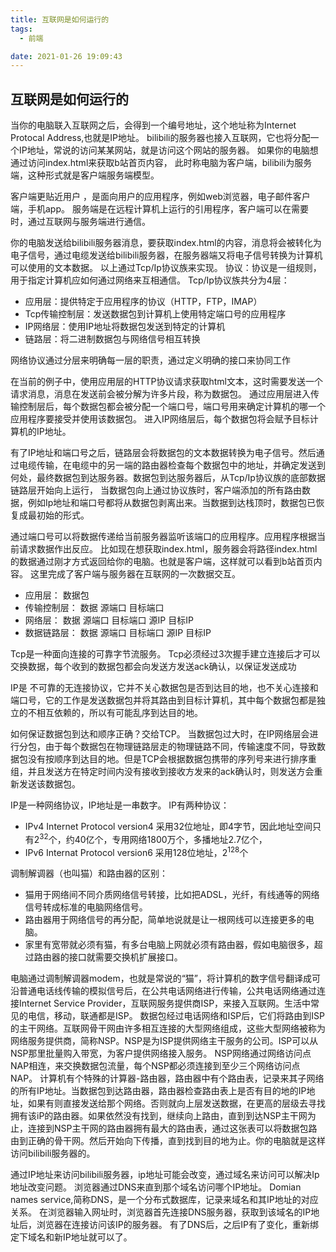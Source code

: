 ```yaml
---
title: 互联网是如何运行的
tags:
  - 前端

date: 2021-01-26 19:09:43
---
```


## 互联网是如何运行的

当你的电脑联入互联网之后，会得到一个编号地址，这个地址称为Internet Protocal Address,也就是IP地址。
bilibili的服务器也接入互联网，它也将分配一个IP地址，常说的访问某某网站，就是访问这个网站的服务器。
如果你的电脑想通过访问index.html来获取b站首页内容， 此时称电脑为客户端，bilibili为服务端，这种形式就是客户端服务端模型。

客户端更贴近用户 ，是面向用户的应用程序，例如web浏览器，电子邮件客户端，手机app。
服务端是在远程计算机上运行的引用程序，客户端可以在需要时，通过互联网与服务端进行通信。

你的电脑发送给bilibili服务器消息，要获取index.html的内容，消息将会被转化为电子信号，通过电缆发送给bilibili服务器，在服务器端又将电子信号转换为计算机可以使用的文本数据。
以上通过Tcp/Ip协议族来实现。
协议：协议是一组规则，用于指定计算机应如何通过网络来互相通信。
Tcp/Ip协议族共分为4层：
+ 应用层：提供特定于应用程序的协议（HTTP，FTP，IMAP）
+ Tcp传输控制层：发送数据包到计算机上使用特定端口号的应用程序
+ IP网络层：使用IP地址将数据包发送到特定的计算机
+ 链路层：将二进制数据包与网络信号相互转换

网络协议通过分层来明确每一层的职责，通过定义明确的接口来协同工作

在当前的例子中，使用应用层的HTTP协议请求获取html文本，这时需要发送一个请求消息，消息在发送前会被分解为许多片段，称为数据包。
通过应用层进入传输控制层后，每个数据包都会被分配一个端口号，端口号用来确定计算机的哪一个应用程序要接受并使用该数据包。
进入IP网络层后，每个数据包将会赋予目标计算机的IP地址。

有了IP地址和端口号之后，链路层会将数据包的文本数据转换为电子信号。然后通过电缆传输，在电缆中的另一端的路由器检查每个数据包中的地址，并确定发送到何处，最终数据包到达服务器。数据包到达服务器后，从Tcp/Ip协议族的底部数据链路层开始向上运行， 当数据包向上通过协议族时，客户端添加的所有路由数据，例如Ip地址和端口号都将从数据包剥离出来。当数据到达栈顶时，数据包已恢复成最初始的形式。

通过端口号可以将数据传递给当前服务器监听该端口的应用程序。应用程序根据当前请求数据作出反应。
比如现在想获取index.html，服务器会将路径index.html的数据通过刚才方式返回给你的电脑。也就是客户端，这样就可以看到b站首页内容。 这里完成了客户端与服务器在互联网的一次数据交互。
+ 应用层： 数据包
+ 传输控制层： 数据  源端口  目标端口
+ 网络层： 数据  源端口  目标端口  源IP 目标IP
+ 数据链路层： 数据  源端口  目标端口  源IP 目标IP

Tcp是一种面向连接的可靠字节流服务。
Tcp必须经过3次握手建立连接后才可以交换数据，每个收到的数据包都会向发送方发送ack确认，以保证发送成功

IP是 不可靠的无连接协议，它并不关心数据包是否到达目的地，也不关心连接和端口号，它的工作是发送数据包并将其路由到目标计算机，其中每个数据包都是独立的不相互依赖的，所以有可能乱序到达目的地。

如何保证数据包到达和顺序正确？交给TCP。
当数据包过大时，在IP网络层会进行分包，由于每个数据包在物理链路层走的物理链路不同，传输速度不同，导致数据包没有按顺序到达目的地。但是TCP会根据数据包携带的序列号来进行排序重组，并且发送方在特定时间内没有接收到接收方发来的ack确认时，则发送方会重新发送该数据包。

IP是一种网络协议，IP地址是一串数字。
IP有两种协议：
+ IPv4 Internet Protocol version4 
    采用32位地址，即4字节，因此地址空间只有2<sup>32</sup>个，约40亿个，专用网络1800万个，多播地址2.7亿个， 
+ IPv6 Internat Protocol version6
    采用128位地址，2<sup>128</sup>个

调制解调器（也叫猫）和路由器的区别：
+ 猫用于网络间不同介质网络信号转接，比如把ADSL，光纤，有线通等的网络信号转成标准的电脑网络信号。
+ 路由器用于网络信号的再分配，简单地说就是让一根网线可以连接更多的电脑。
+ 家里有宽带就必须有猫，有多台电脑上网就必须有路由器，假如电脑很多，超过路由器的接口就需要交换机扩展接口。

电脑通过调制解调器modem，也就是常说的“猫”，将计算机的数字信号翻译成可沿普通电话线传输的模拟信号后，在公共电话网络进行传输，公共电话网络通过连接Internet Service Provider，互联网服务提供商ISP，来接入互联网。生活中常见的电信，移动，联通都是ISP。
数据包经过电话网络和ISP后，它们将路由到ISP的主干网络。互联网骨干网由许多相互连接的大型网络组成，这些大型网络被称为网络服务提供商，简称NSP。NSP是为ISP提供网络主干服务的公司。ISP可以从NSP那里批量购入带宽，为客户提供网络接入服务。
NSP网络通过网络访问点NAP相连，来交换数据包流量，每个NSP都必须连接到至少三个网络访问点NAP。
计算机有个特殊的计算器-路由器，路由器中有个路由表，记录来其子网络的所有IP地址。当数据包到达路由器，路由器检查路由表上是否有目的地的IP地址，如果有则直接发送给那个网络。否则就向上层发送数据，在更高的层级去寻找拥有该iP的路由器。如果依然没有找到，继续向上路由，直到到达NSP主干网为止，连接到NSP主干网的路由器拥有最大的路由表，通过这张表可以将数据包路由到正确的骨干网。然后开始向下传播，直到找到目的地为止。你的电脑就是这样访问bilibili服务器的。

通过IP地址来访问bilibili服务器，ip地址可能会改变，通过域名来访问可以解决Ip地址改变问题。
浏览器通过DNS来直到那个域名访问哪个IP地址。
Domian names service,简称DNS，是一个分布式数据库，记录来域名和其IP地址的对应关系。
在浏览器输入网址时，浏览器首先连接DNS服务器，获取到该域名的IP地址后，浏览器在连接访问该IP的服务器。
有了DNS后，之后IP有了变化，重新绑定下域名和新IP地址就可以了。
